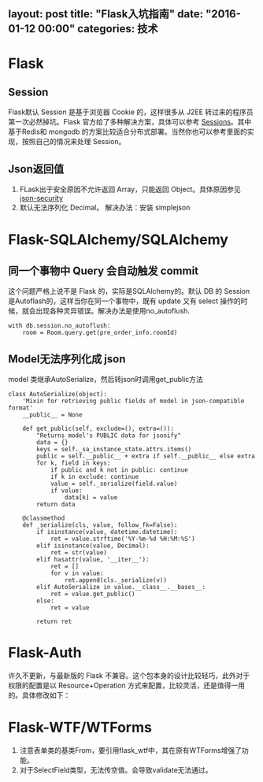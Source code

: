 layout: post
title: "Flask入坑指南"
date: "2016-01-12 00:00"
categories: 技术
---
# Flask
## Session
Flask默认 Session 是基于浏览器 Cookie 的，这样很多从 J2EE 转过来的程序员第一次必然掉坑。Flask 官方给了多种解决方案，具体可以参考 [Sessions](http://flask.pocoo.org/snippets/category/sessions/)。其中基于Redis和 mongodb 的方案比较适合分布式部署。当然你也可以参考里面的实现，按照自己的情况来处理 Session。
## Json返回值
1. FLask出于安全原因不允许返回 Array，只能返回 Object。具体原因参见 [json-security](http://flask.pocoo.org/docs/0.10/security/#json-security)
2. 默认无法序列化 Decimal。
解决办法：安装 simplejson

# Flask-SQLAlchemy/SQLAlchemy
## 同一个事物中 Query 会自动触发 commit
这个问题严格上说不是 Flask 的，实际是SQLAlchemy的。默认 DB 的 Session 是Autoflash的，这样当你在同一个事物中，既有 update 又有 select 操作的时候，就会出现各种灵异错误。解决办法是使用no_autoflush.
```
with db.session.no_autoflush:
    room = Room.query.get(pre_order_info.roomId)
```
## Model无法序列化成 json
model 类继承AutoSerialize，然后转json时调用get_public方法
```
class AutoSerialize(object):
    'Mixin for retrieving public fields of model in json-compatible format'
    __public__ = None

    def get_public(self, exclude=(), extra=()):
        "Returns model's PUBLIC data for jsonify"
        data = {}
        keys = self._sa_instance_state.attrs.items()
        public = self.__public__ + extra if self.__public__ else extra
        for k, field in keys:
            if public and k not in public: continue
            if k in exclude: continue
            value = self._serialize(field.value)
            if value:
                data[k] = value
        return data

    @classmethod
    def _serialize(cls, value, follow_fk=False):
        if isinstance(value, datetime.datetime):
            ret = value.strftime('%Y-%m-%d %H:%M:%S')
        elif isinstance(value, Decimal):
            ret = str(value)
        elif hasattr(value, '__iter__'):
            ret = []
            for v in value:
                ret.append(cls._serialize(v))
        elif AutoSerialize in value.__class__.__bases__:
            ret = value.get_public()
        else:
            ret = value

        return ret
```
# Flask-Auth
许久不更新，与最新版的 Flask 不兼容。这个包本身的设计比较轻巧，此外对于权限的配置是以 Resource+Operation 方式来配置，比较灵活，还是值得一用的。具体修改如下：
# Flask-WTF/WTForms
1. 注意表单类的基类From，要引用flask_wtf中，其在原有WTForms增强了功能。
2. 对于SelectField类型，无法传空值。会导致validate无法通过。
